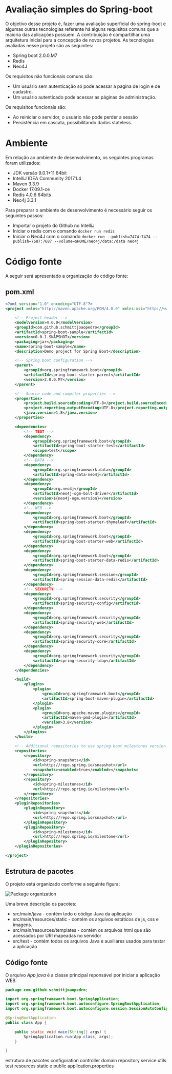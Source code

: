 # Avaliação simples do Spring-boot

O objetivo desse projeto é, fazer uma avaliação superficial do spring-boot e algumas outras tecnologias referente há alguns requisitos comuns que a maioria das aplicações possuem.
A contribuição é compartilhar uma arquitetura inicial para a concepção de novos projetos.
As tecnologias avaliadas nesse projeto são as seguintes:
* Spring boot 2.0.0.M7
* Redis
* Neo4J

Os requisitos não funcionais comuns são:
* Um usuário sem autenticação só pode acessar a pagina de login e de cadastro.
* Um usuário autenticado pode acessar as páginas de administração.

Os requisitos funcionais são:
* Ao reiniciar o servidor, o usuário não pode perder a sessão
* Persistência em cascata, possibilitando dados stateless.

# Ambiente

Em relação ao ambiente de desenvolvimento, os seguintes programas foram utilizados:
 * JDK versão 9.0.1+11 64bit
 * IntelliJ IDEA Community 2017.1.4
 * Maven 3.3.9
 * Docker 17.09.1-ce
 * Redis 4.0.6 64bits
 * Neo4j 3.3.1

Para preparar o ambiente de desenvolvimento é necessário seguir os seguintes passos:
 * Importar o projeto do Github no IntelliJ
 * Iniciar o redis com o comando `docker run redis`
 * Iniciar o Neo4J com o comando `docker run --publish=7474:7474 --publish=7687:7687 --volume=$HOME/neo4j/data:/data neo4j`

# Código fonte

A seguir será apresentado a organização do código fonte:

## pom.xml

```xml
<?xml version="1.0" encoding="UTF-8"?>
<project xmlns="http://maven.apache.org/POM/4.0.0" xmlns:xsi="http://www.w3.org/2001/XMLSchema-instance" xsi:schemaLocation="http://maven.apache.org/POM/4.0.0 http://maven.apache.org/xsd/maven-4.0.0.xsd">

    <!-- Project header -->
    <modelVersion>4.0.0</modelVersion>
    <groupId>com.github.schmittjoaopedro</groupId>
    <artifactId>spring-boot-sample</artifactId>
    <version>0.0.1-SNAPSHOT</version>
    <packaging>jar</packaging>
    <name>spring-boot-sample</name>
    <description>Demo project for Spring Boot</description>

    <!-- Spring boot configuration -->
    <parent>
        <groupId>org.springframework.boot</groupId>
        <artifactId>spring-boot-starter-parent</artifactId>
        <version>2.0.0.M7</version>
    </parent>

    <!-- Source code and compiler properties -->
    <properties>
        <project.build.sourceEncoding>UTF-8</project.build.sourceEncoding>
        <project.reporting.outputEncoding>UTF-8</project.reporting.outputEncoding>
        <java.version>1.8</java.version>
    </properties>

    <dependencies>
        <!-- TEST -->
        <dependency>
            <groupId>org.springframework.boot</groupId>
            <artifactId>spring-boot-starter-test</artifactId>
            <scope>test</scope>
        </dependency>
        <!-- DATA -->
        <dependency>
            <groupId>org.springframework.data</groupId>
            <artifactId>spring-data-neo4j</artifactId>
        </dependency>
        <dependency>
            <groupId>org.neo4j</groupId>
            <artifactId>neo4j-ogm-bolt-driver</artifactId>
            <version>${neo4j-ogm.version}</version>
        </dependency>
        <!-- WEB -->
        <dependency>
            <groupId>org.springframework.boot</groupId>
            <artifactId>spring-boot-starter-thymeleaf</artifactId>
        </dependency>
        <dependency>
            <groupId>org.springframework.boot</groupId>
            <artifactId>spring-boot-starter-web</artifactId>
        </dependency>
        <dependency>
            <groupId>org.springframework.boot</groupId>
            <artifactId>spring-boot-starter-data-redis</artifactId>
        </dependency>
        <dependency>
            <groupId>org.springframework.session</groupId>
            <artifactId>spring-session-data-redis</artifactId>
        </dependency>
        <!-- SECURITY -->
        <dependency>
            <groupId>org.springframework.security</groupId>
            <artifactId>spring-security-config</artifactId>
        </dependency>
        <dependency>
            <groupId>org.springframework.security</groupId>
            <artifactId>spring-security-web</artifactId>
        </dependency>
        <dependency>
            <groupId>org.springframework.security</groupId>
            <artifactId>spring-security-core</artifactId>
        </dependency>
        <dependency>
            <groupId>org.springframework.security</groupId>
            <artifactId>spring-security-ldap</artifactId>
        </dependency>
    </dependencies>

    <build>
        <plugins>
            <plugin>
                <groupId>org.springframework.boot</groupId>
                <artifactId>spring-boot-maven-plugin</artifactId>
            </plugin>
            <plugin>
                <groupId>org.apache.maven.plugins</groupId>
                <artifactId>maven-pmd-plugin</artifactId>
                <version>3.8</version>
            </plugin>
        </plugins>
    </build>

    <!-- Additional repositories to use spring-boot milestones version 2 -->
    <repositories>
        <repository>
            <id>spring-snapshots</id>
            <url>http://repo.spring.io/snapshot</url>
            <snapshots><enabled>true</enabled></snapshots>
        </repository>
        <repository>
            <id>spring-milestones</id>
            <url>http://repo.spring.io/milestone</url>
        </repository>
    </repositories>
    <pluginRepositories>
        <pluginRepository>
            <id>spring-snapshots</id>
            <url>http://repo.spring.io/snapshot</url>
        </pluginRepository>
        <pluginRepository>
            <id>spring-milestones</id>
            <url>http://repo.spring.io/milestone</url>
        </pluginRepository>
    </pluginRepositories>

</project>
```

## Estrutura de pacotes

O projeto está organizado conforme a seguinte figura:

![Package organization](package_organization.png)

Uma breve descrição os pacotes:
* src/main/java - contém todo o código Java da aplicação
* src/main/resources/static - contém os arquivos estáticos de js, css e imagens.
* src/main/resources/templates - contém os arquivos html que são acessados por URI mapeadas no servidor
* src/test - contém todos os arquivos Java e auxiliares usados para testar a aplicação

## Código fonte

O arquivo *App.java* é a classe principal reponsável por iniciar a aplicação WEB.

```java
package com.github.schmittjoaopedro;

import org.springframework.boot.SpringApplication;
import org.springframework.boot.autoconfigure.SpringBootApplication;
import org.springframework.boot.autoconfigure.session.SessionAutoConfiguration;

@SpringBootApplication
public class App {

    public static void main(String[] args) {
        SpringApplication.run(App.class, args);
    }

}
```

estrutura de pacotes
    configuration
    controller
    domain
    repository
    service
    utils
    test
resources
    static e public
    application.properties
